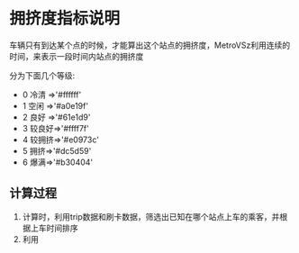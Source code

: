 # 拥挤度指标说明

车辆只有到达某个点的时候，才能算出这个站点的拥挤度，MetroVSz利用连续的时间，来表示一段时间内站点的拥挤度

分为下面几个等级:

+ 0 冷清 =>'#ffffff'
+ 1 空闲 =>'#a0e19f'
+ 2 良好 =>'#61e1d9'
+ 3 较良好=>'#ffff7f'
+ 4 较拥挤=>'#e0973c'
+ 5 拥挤=>'#dc5d59'
+ 6 爆满=>'#b30404'

## 计算过程

1. 计算时，利用trip数据和刷卡数据，筛选出已知在哪个站点上车的乘客，并根据上车时间排序
2. 利用
